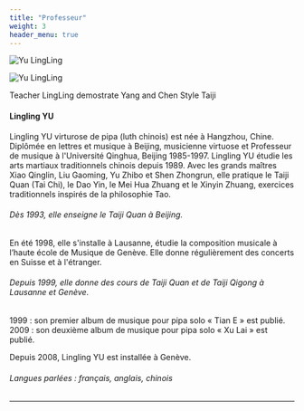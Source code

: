 ```yaml
---
title: "Professeur"
weight: 3
header_menu: true
---
```


<!-- 
Neither embedded figure shortcode, nor Markdown hook were able to render image from asset. 
You would have to .Resouces.GetMatch via custom shortcode.
![Jane Doe](/images/asset-happy-ethnic-woman-sitting-at-table-with-laptop-3769021.jpg) 
-->
![Yu LingLing](/images/lingling_taiji_yang.jpg)

![Yu LingLing](/images/lingling_taiji_chen.jpg)

Teacher LingLing demostrate Yang and Chen Style Taiji


#### Lingling YU
Lingling YU virturose de pipa (luth chinois) est née à Hangzhou, Chine. Diplômée en lettres et musique à Beijing, musicienne virtuose et Professeur de musique à l'Université Qinghua, Beijing 1985-1997.
Lingling YU étudie les arts martiaux traditionnels chinois depuis 1989. Avec les grands maîtres Xiao Qinglin, Liu Gaoming, Yu Zhibo et Shen Zhongrun, elle pratique le Taiji Quan (Tai Chi), le Dao Yin, le Mei Hua Zhuang et le Xinyin Zhuang, exercices traditionnels inspirés de la philosophie Tao.

###### Dès 1993, elle enseigne le Taiji Quan à Beijing.

En été 1998, elle s'installe à Lausanne, étudie la composition musicale à l’haute école de Musique de Genève. Elle donne régulièrement des concerts en Suisse et à l'étranger.

###### Depuis 1999, elle donne des cours de Taiji Quan et de Taiji Qigong à Lausanne et Genève.

1999 : son premier album de musique pour pipa solo « Tian E » est publié.
2009 : son deuxième album de musique pour pipa solo « Xu Lai » est publié.

Depuis 2008, Lingling YU est installée à Genève.

###### Langues parlées : français, anglais, chinois


----

